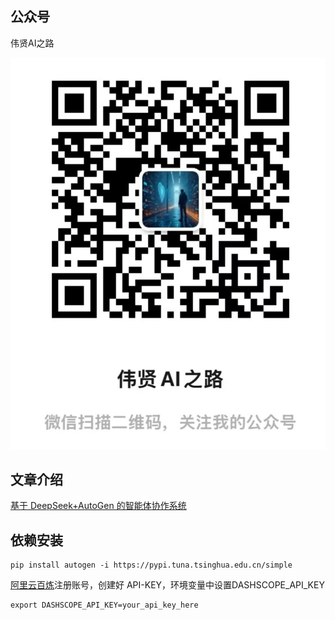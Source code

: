 ## 公众号

伟贤AI之路

![伟贤AI之路](../images/mp.jpg)

## 文章介绍

[基于 DeepSeek+AutoGen 的智能体协作系统](https://mp.weixin.qq.com/s/aNOqLlzZdZ2Ttvmu8GFKjg)

## 依赖安装

```
pip install autogen -i https://pypi.tuna.tsinghua.edu.cn/simple
```


[阿里云百炼](https://bailian.console.aliyun.com)注册账号，创建好 API-KEY，环境变量中设置DASHSCOPE_API_KEY

```
export DASHSCOPE_API_KEY=your_api_key_here
```
